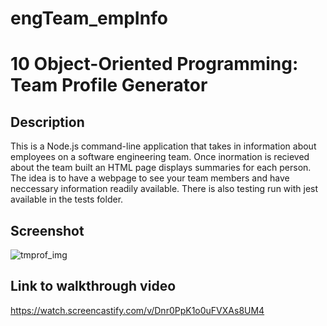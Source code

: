  # engTeam_empInfo
 # 10 Object-Oriented Programming: Team Profile Generator

## Description

This is a Node.js command-line application that takes in information about employees on a software engineering team. Once inormation is recieved about the team built an HTML page displays summaries for each person. The idea is to have a webpage to see your team members and have neccessary information readily available. There is also testing run with jest available in the tests folder.


## Screenshot

![tmprof_img](https://user-images.githubusercontent.com/87788419/142738703-384d4757-f358-405d-adff-4a8925ad507c.png)


## Link to walkthrough video

https://watch.screencastify.com/v/Dnr0PpK1o0uFVXAs8UM4
